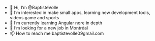 - 👋 Hi, I’m @BaptisteVolle
- 👀 I’m interested in make small apps, learning new development tools, videos game and sports
- 🌱 I’m currently learning Angular nore in depth
- 💞️ I’m looking for a new job in Montréal
- 📫 How to reach me baptistevolle09gmail.com

